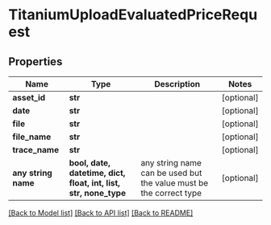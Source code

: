 # TitaniumUploadEvaluatedPriceRequest


## Properties
Name | Type | Description | Notes
------------ | ------------- | ------------- | -------------
**asset_id** | **str** |  | [optional] 
**date** | **str** |  | [optional] 
**file** | **str** |  | [optional] 
**file_name** | **str** |  | [optional] 
**trace_name** | **str** |  | [optional] 
**any string name** | **bool, date, datetime, dict, float, int, list, str, none_type** | any string name can be used but the value must be the correct type | [optional]

[[Back to Model list]](../README.md#documentation-for-models) [[Back to API list]](../README.md#documentation-for-api-endpoints) [[Back to README]](../README.md)


